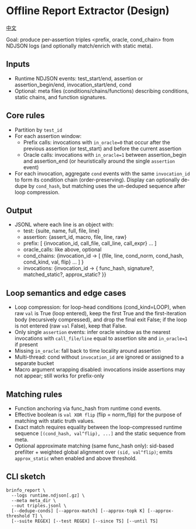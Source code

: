 # Offline Report Extractor (Design)

[中文](./ReportExtractor.zh.md)

Goal: produce per-assertion triples <prefix, oracle, cond_chain> from NDJSON logs (and optionally match/enrich with static meta).

## Inputs

- Runtime NDJSON events: test_start/end, assertion or assertion_begin/end, invocation_start/end, cond
- Optional: meta files (conditions/chains/functions) describing conditions, static chains, and function signatures.

## Core rules

- Partition by `test_id`
- For each assertion window:
  - Prefix calls: invocations with `in_oracle=0` that occur after the previous assertion (or test_start) and before the current assertion
  - Oracle calls: invocations with `in_oracle=1` between assertion_begin and assertion_end (or heuristically around the single `assertion` event)
- For each invocation, aggregate `cond` events with the same `invocation_id` to form its condition chain (order-preserving). Display can optionally de-dupe by `cond_hash`, but matching uses the un-deduped sequence after loop compression.

## Output

- JSONL where each line is an object with:
  - test: {suite, name, full, file, line}
  - assertion: {assert_id, macro, file, line, raw}
  - prefix: [ {invocation_id, call_file, call_line, call_expr} ... ]
  - oracle_calls: like above, optional
  - cond_chains: {invocation_id -> [ {file, line, cond_norm, cond_hash, cond_kind, val, flip} ... ] }
  - invocations: {invocation_id -> { func_hash, signature?, matched_static?, approx_static? }}

## Loop semantics and edge cases

- Loop compression: for loop-head conditions (cond_kind=LOOP), when raw `val` is True (loop entered), keep the first True and the first-iteration body (recursively compressed), and drop the final exit False; if the loop is not entered (raw `val` False), keep that False.
- Only single `assertion` events: infer oracle window as the nearest invocations with `call_file/line` equal to assertion site and `in_oracle=1` if present
- Missing `in_oracle`: fall back to time locality around assertion
- Multi-thread: cond without `invocation_id` are ignored or assigned to a separate bucket
- Macro argument wrapping disabled: invocations inside assertions may not appear; still works for prefix-only

## Matching rules

- Function anchoring via func_hash from runtime cond events.
- Effective boolean is `val XOR flip` (flip = norm_flip) for the purpose of matching with static truth values.
- Exact match requires equality between the loop-compressed runtime sequence `[(cond_hash, val^flip), ...]` and the static sequence from meta.
- Optional approximate matching (same func_hash only): sid-based prefilter + weighted global alignment over `(sid, val^flip)`; emits `approx_static` when enabled and above threshold.

## CLI sketch

```
brinfo_report \
  --logs runtime.ndjson[.gz] \
  --meta meta_dir \
  --out triples.jsonl \
  [--dedupe-conds] [--approx-match] [--approx-topk K] [--approx-threshold T] \
  [--suite REGEX] [--test REGEX] [--since TS] [--until TS]
```
